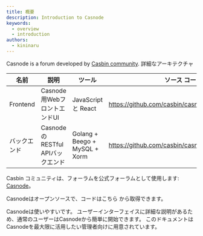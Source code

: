 ```yaml
---
title: 概要
description: Introduction to Casnode
keywords:
  - overview
  - introduction
authors:
  - kininaru
---
```


Casnode is a forum developed by [Casbin community](https://casbin.io/). 詳細なアーキテクチャ

| 名前       | 説明                        | ツール                           | ソース コード                                           |
| -------- | ------------------------- | ----------------------------- | ------------------------------------------------- |
| Frontend | Casnode用WebフロントエンドUI      | JavaScript と React            | https://github.com/casbin/casnode/tree/master/web |
| バックエンド   | CasnodeのRESTful APIバックエンド | Golang + Beego + MySQL + Xorm | https://github.com/casbin/casnode/                |

 Casbin コミュニティは、フォーラムを公式フォーラムとして使用します: [Casnode](https://forum.casbin.com/)。

Casnodeはオープンソースで、コードはこちら [](https://github.com/casbin/casnode)から取得できます。

Casnodeは使いやすいです。 ユーザーインターフェイスに詳細な説明があるため、通常のユーザーはCasnodeから簡単に開始できます。 このドキュメントはCasnodeを最大限に活用したい管理者向けに用意されています。